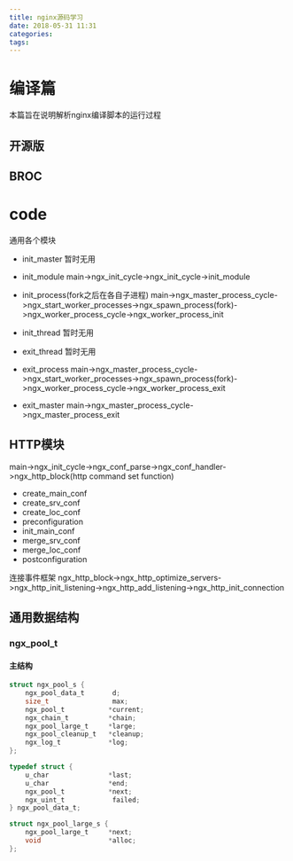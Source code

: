 ```yaml
---
title: nginx源码学习
date: 2018-05-31 11:31
categories: 
tags: 
---
```


# 编译篇
本篇旨在说明解析nginx编译脚本的运行过程
## 开源版

## BROC

# code
通用各个模块
* init_master 暂时无用
* init_module
main->ngx_init_cycle->ngx_init_cycle->init_module

* init_process(fork之后在各自子进程)
main->ngx_master_process_cycle->ngx_start_worker_processes->ngx_spawn_process(fork)->ngx_worker_process_cycle->ngx_worker_process_init

* init_thread 暂时无用
* exit_thread 暂时无用
* exit_process
main->ngx_master_process_cycle->ngx_start_worker_processes->ngx_spawn_process(fork)->ngx_worker_process_cycle->ngx_worker_process_exit
* exit_master
main->ngx_master_process_cycle->ngx_master_process_exit


## HTTP模块
main->ngx_init_cycle->ngx_conf_parse->ngx_conf_handler->ngx_http_block(http command set function)
* create_main_conf
* create_srv_conf
* create_loc_conf
* preconfiguration
* init_main_conf
* merge_srv_conf
* merge_loc_conf
* postconfiguration

连接事件框架
ngx_http_block->ngx_http_optimize_servers->ngx_http_init_listening->ngx_http_add_listening->ngx_http_init_connection

## 通用数据结构
### ngx_pool_t
#### 主结构
```c
struct ngx_pool_s {
    ngx_pool_data_t       d;
    size_t                max;
    ngx_pool_t           *current;
    ngx_chain_t          *chain;
    ngx_pool_large_t     *large;
    ngx_pool_cleanup_t   *cleanup;
    ngx_log_t            *log;
};

typedef struct {
    u_char               *last;
    u_char               *end;
    ngx_pool_t           *next;
    ngx_uint_t            failed;
} ngx_pool_data_t;

struct ngx_pool_large_s {
    ngx_pool_large_t     *next;
    void                 *alloc;
};
```

###
